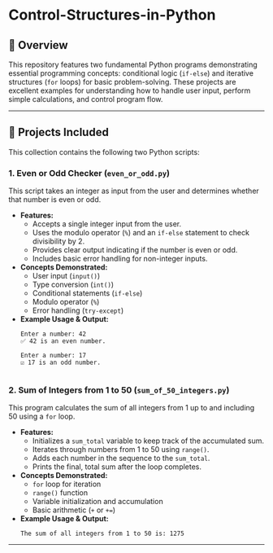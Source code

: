 # Control-Structures-in-Python

## 📖 Overview

This repository features two fundamental Python programs demonstrating essential programming concepts: conditional logic (`if-else`) and iterative structures (`for` loops) for basic problem-solving. These projects are excellent examples for understanding how to handle user input, perform simple calculations, and control program flow.

---

## 🚀 Projects Included

This collection contains the following two Python scripts:

### 1. Even or Odd Checker (`even_or_odd.py`)

This script takes an integer as input from the user and determines whether that number is even or odd.

* **Features:**
    * Accepts a single integer input from the user.
    * Uses the modulo operator (`%`) and an `if-else` statement to check divisibility by 2.
    * Provides clear output indicating if the number is even or odd.
    * Includes basic error handling for non-integer inputs.
* **Concepts Demonstrated:**
    * User input (`input()`)
    * Type conversion (`int()`)
    * Conditional statements (`if-else`)
    * Modulo operator (`%`)
    * Error handling (`try-except`)
* **Example Usage & Output:**
    ```
    Enter a number: 42
    ✅ 42 is an even number.
    ```
    ```
    Enter a number: 17
    ☑️ 17 is an odd number.
    ```
    ```

### 2. Sum of Integers from 1 to 50 (`sum_of_50_integers.py`)

This program calculates the sum of all integers from 1 up to and including 50 using a `for` loop.

* **Features:**
    * Initializes a `sum_total` variable to keep track of the accumulated sum.
    * Iterates through numbers from 1 to 50 using `range()`.
    * Adds each number in the sequence to the `sum_total`.
    * Prints the final, total sum after the loop completes.
* **Concepts Demonstrated:**
    * `for` loop for iteration
    * `range()` function
    * Variable initialization and accumulation
    * Basic arithmetic (`+` or `+=`)
* **Example Usage & Output:**
    ```
    The sum of all integers from 1 to 50 is: 1275
    ```

---

